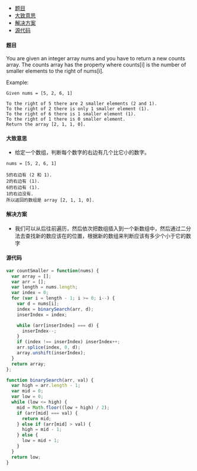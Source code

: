 -	[题目](#题目)
-	[大致意思](#大致意思)
-	[解决方案](#解决方案)
-	[源代码](#源代码)

#### 题目

You are given an integer array nums and you have to return a new counts array. The counts array has the property where counts[i] is the number of smaller elements to the right of nums[i].

Example:

```
Given nums = [5, 2, 6, 1]

To the right of 5 there are 2 smaller elements (2 and 1).
To the right of 2 there is only 1 smaller element (1).
To the right of 6 there is 1 smaller element (1).
To the right of 1 there is 0 smaller element.
Return the array [2, 1, 1, 0].
```

#### 大致意思

-	给定一个数组，判断每个数字的右边有几个比它小的数字。

```
nums = [5, 2, 6, 1]

5的右边有 (2 和 1).
2的右边有 (1).
6的右边有 (1).
1的右边没有.
所以返回的数组是 array [2, 1, 1, 0].
```

#### 解决方案

-	我们可以从后往前遍历，然后依次把数组插入到一个新数组中，然后通过二分法去查找新的数应该在的位置，根据新的数组来判断应该有多少个小于它的数字

#### 源代码

```js
var countSmaller = function(nums) {
  var array = [];
  var arr = [];
  var length = nums.length;
  var index = 0;
  for (var i = length - 1; i >= 0; i--) {
    var d = nums[i];
    index = binarySearch(arr, d);
    inserIndex = index;

    while (arr[inserIndex] === d) {
      inserIndex--;
    }
    if (index !== inserIndex) inserIndex++;
    arr.splice(index, 0, d);
    array.unshift(inserIndex);
  }
  return array;
};

function binarySearch(arr, val) {
  var high = arr.length - 1;
  var mid = 0;
  var low = 0;
  while (low <= high) {
    mid = Math.floor((low + high) / 2);
    if (arr[mid] === val) {
      return mid;
    } else if (arr[mid] > val) {
      high = mid - 1;
    } else {
      low = mid + 1;
    }
  }
  return low;
}
```
